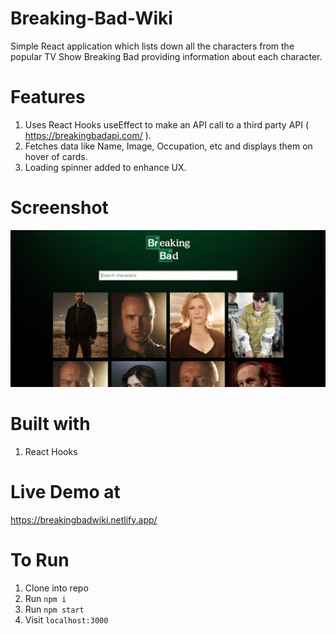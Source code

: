# Breaking-Bad-Wiki
Simple React application which lists down all the characters from the popular TV Show Breaking Bad providing information about each character.

# Features 

1. Uses React Hooks useEffect to make an API call to a third party API ( https://breakingbadapi.com/ ). 
2. Fetches data like Name, Image, Occupation, etc and displays them on hover of cards.
3. Loading spinner added to enhance UX.

# Screenshot
<img src="screenshot/breakingbad.png">

# Built with 
1. React Hooks

# Live Demo at 
https://breakingbadwiki.netlify.app/

# To Run 
1. Clone into repo
2. Run ``` npm i ```
3. Run ``` npm start ```
4. Visit ``` localhost:3000 ```
